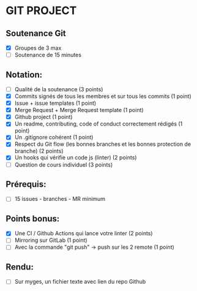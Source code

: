 # GIT PROJECT

## Soutenance Git
- [x] Groupes de 3 max
- [ ] Soutenance de 15 minutes
## Notation:
- [ ] Qualité de la soutenance (3 points)
- [x] Commits signés de tous les membres et sur tous les commits (1 point)
- [x] Issue + issue templates (1 point)
- [x] Merge Request + Merge Request template (1 point)
- [x] Github project (1 point)
- [x] Un readme, contributing, code of conduct correctement rédigés (1 point)
- [x] Un .gitignore cohérent (1 point)
- [x] Respect du Git flow (les bonnes branches et les bonnes protection de branche) (2
points)
- [x] Un hooks qui vérifie un code js (linter) (2 points)
- [ ] Question de cours individuel (3 points)
## Prérequis:
- [ ] 15 issues - branches - MR minimum
## Points bonus:
- [x] Une CI / Github Actions qui lance votre linter (2 points)
- [ ] Mirroring sur GitLab (1 point)
- [ ] Avec la commande "git push" -> push sur les 2 remote (1 point)
## Rendu:
- [ ] Sur myges, un fichier texte avec lien du repo Github

